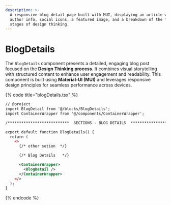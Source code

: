 ```yaml
---
description: >-
  A responsive blog detail page built with MUI, displaying an article with
  author info, social icons, a featured image, and a breakdown of the five
  stages of design thinking.
---
```


# BlogDetails

The `BlogDetails` component presents a detailed, engaging blog post focused on the **Design Thinking process**. It combines visual storytelling with structured content to enhance user engagement and readability. This component is built using **Material-UI (MUI)** and leverages responsive design principles for seamless performance across devices.

{% code title="blogDetails.tsx" %}
```svg
// @project
import BlogDetail from '@/blocks/BlogDetails';
import ContainerWrapper from '@/components/ContainerWrapper';

/***************************  SECTIONS - BLOG DETAILS  ***************************/

export default function BlogDetails() {
  return (
    <>
      {/* other setion  */}

      {/* Blog Details   */}

      <ContainerWrapper>
        <BlogDetail />
      </ContainerWrapper>
    </>
  );
}

```
{% endcode %}

